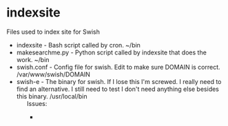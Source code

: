 # indexsite
Files used to index site for Swish
<ul>
	<li>indexsite - Bash script called by cron. ~/bin
	<li>makesearchme.py - Python script called by indexsite that does the work. ~/bin
	<li>swish.conf - Config file for swish. Edit to make sure DOMAIN is correct. /var/www/swish/DOMAIN
	<li>swish-e - The binary for swish. If I lose this I'm screwed. I really need to find an alternative. I still need to test I don't need anything else besides this binary. /usr/local/bin
<ul>
Issues:
<ul>
<li>
</ul>

